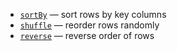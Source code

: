 [//]: # (title: Reorder rows)

* [`sortBy`](sortBy.md) — sort rows by key columns
* [`shuffle`](shuffle.md) — reorder rows randomly
* [`reverse`](reverse.md) — reverse order of rows
